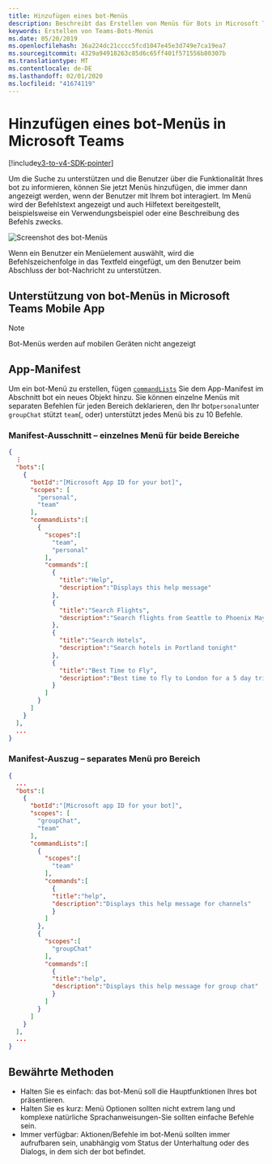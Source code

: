 ```yaml
---
title: Hinzufügen eines bot-Menüs
description: Beschreibt das Erstellen von Menüs für Bots in Microsoft Teams
keywords: Erstellen von Teams-Bots-Menüs
ms.date: 05/20/2019
ms.openlocfilehash: 36a224dc21cccc5fcd1047e45e3d749e7ca19ea7
ms.sourcegitcommit: 4329a94918263c85d6c65ff401f571556b80307b
ms.translationtype: MT
ms.contentlocale: de-DE
ms.lasthandoff: 02/01/2020
ms.locfileid: "41674119"
---
```

# <a name="add-a-bot-menu-in-microsoft-teams"></a>Hinzufügen eines bot-Menüs in Microsoft Teams

[!include[v3-to-v4-SDK-pointer](~/includes/v3-to-v4-pointer-bots.md)]

Um die Suche zu unterstützen und die Benutzer über die Funktionalität Ihres bot zu informieren, können Sie jetzt Menüs hinzufügen, die immer dann angezeigt werden, wenn der Benutzer mit Ihrem bot interagiert. Im Menü wird der Befehlstext angezeigt und auch Hilfetext bereitgestellt, beispielsweise ein Verwendungsbeispiel oder eine Beschreibung des Befehls zwecks.

![Screenshot des bot-Menüs](~/assets/images/bots/bot-menus-bot-menu-sample.png)

Wenn ein Benutzer ein Menüelement auswählt, wird die Befehlszeichenfolge in das Textfeld eingefügt, um den Benutzer beim Abschluss der bot-Nachricht zu unterstützen.

## <a name="bot-menu-support-on-teams-mobile-app"></a>Unterstützung von bot-Menüs in Microsoft Teams Mobile App
> [!NOTE] 
> Bot-Menüs werden auf mobilen Geräten nicht angezeigt

## <a name="app-manifest"></a>App-Manifest

Um ein bot-Menü zu erstellen, fügen [`commandLists`](~/resources/schema/manifest-schema.md#botscommandlists) Sie dem App-Manifest im Abschnitt bot ein neues Objekt hinzu. Sie können einzelne Menüs mit separaten Befehlen für jeden Bereich deklarieren, den Ihr bot`personal`unter `groupChat` stützt `team`(, oder) unterstützt jedes Menü bis zu 10 Befehle.

### <a name="manifest-excerpt---single-menu-for-both-scopes"></a>Manifest-Ausschnitt – einzelnes Menü für beide Bereiche

```json
{
  ⋮
  "bots":[
    {
      "botId":"[Microsoft App ID for your bot]",
      "scopes": [
        "personal",
        "team"
      ],
      "commandLists":[
        {
          "scopes":[
            "team",
            "personal"
          ],
          "commands":[
            {
              "title":"Help",
              "description":"Displays this help message"
            },
            {
              "title":"Search Flights",
              "description":"Search flights from Seattle to Phoenix May 2-5 departing after 3pm"
            },
            {
              "title":"Search Hotels",
              "description":"Search hotels in Portland tonight"
            },
            {
              "title":"Best Time to Fly",
              "description":"Best time to fly to London for a 5 day trip this summer"
            }
          ]
        }
      ]
    }
  ],
  ...
}
```

### <a name="manifest-excerpt---separate-menu-per-scope"></a>Manifest-Auszug – separates Menü pro Bereich

```json
{
  ...
  "bots":[
    {
      "botId":"[Microsoft app ID for your bot]",
      "scopes": [
        "groupChat",
        "team"
      ],
      "commandLists":[
        {
          "scopes":[
            "team"
          ],
          "commands":[
            {
            "title":"help",
            "description":"Displays this help message for channels"
            }
          ]
        },
        {
          "scopes":[
            "groupChat"
          ],
          "commands":[
            {
            "title":"help",
            "description":"Displays this help message for group chat"
            }
          ]
        }
      ]
    }
  ],
  ...
}
```

## <a name="best-practices"></a>Bewährte Methoden

* Halten Sie es einfach: das bot-Menü soll die Hauptfunktionen Ihres bot präsentieren.
* Halten Sie es kurz: Menü Optionen sollten nicht extrem lang und komplexe natürliche Sprachanweisungen-Sie sollten einfache Befehle sein.
* Immer verfügbar: Aktionen/Befehle im bot-Menü sollten immer aufrufbaren sein, unabhängig vom Status der Unterhaltung oder des Dialogs, in dem sich der bot befindet.
